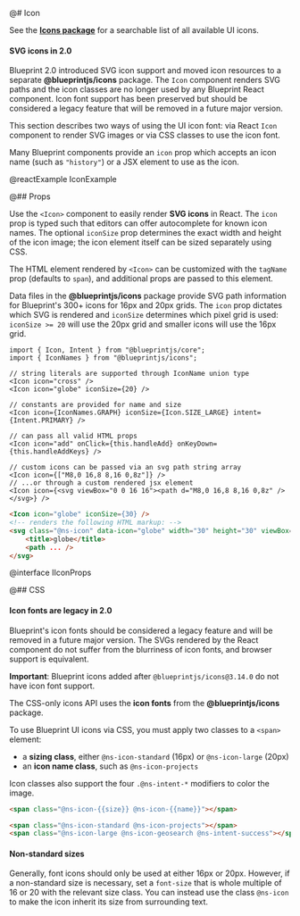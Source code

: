 @# Icon

<div class="@ns-callout @ns-intent-primary @ns-icon-info-sign">

See the [**Icons package**](#icons) for a searchable list of all available UI icons.

</div>

<div class="@ns-callout @ns-intent-primary @ns-icon-info-sign">
    <h4 class="@ns-heading">SVG icons in 2.0</h4>

Blueprint 2.0 introduced SVG icon support and moved icon resources to a separate __@blueprintjs/icons__ package.
The `Icon` component renders SVG paths and the icon classes are no longer used by any Blueprint React component.
Icon font support has been preserved but should be considered a legacy feature that will be removed in a
future major version.

</div>

This section describes two ways of using the UI icon font: via React `Icon`
component to render SVG images or via CSS classes to use the icon font.

Many Blueprint components provide an `icon` prop which accepts an icon name
(such as `"history"`) or a JSX element to use as the icon.

@reactExample IconExample

@## Props

Use the `<Icon>` component to easily render __SVG icons__ in React. The `icon`
prop is typed such that editors can offer autocomplete for known icon names. The
optional `iconSize` prop determines the exact width and height of the icon
image; the icon element itself can be sized separately using CSS.

The HTML element rendered by `<Icon>` can be customized with the `tagName` prop
(defaults to `span`), and additional props are passed to this element.

Data files in the __@blueprintjs/icons__ package provide SVG path information
for Blueprint's 300+ icons for 16px and 20px grids. The `icon` prop dictates
which SVG is rendered and `iconSize` determines which pixel grid is used:
`iconSize >= 20` will use the 20px grid and smaller icons will use the 16px
grid.

```tsx
import { Icon, Intent } from "@blueprintjs/core";
import { IconNames } from "@blueprintjs/icons";

// string literals are supported through IconName union type
<Icon icon="cross" />
<Icon icon="globe" iconSize={20} />

// constants are provided for name and size
<Icon icon={IconNames.GRAPH} iconSize={Icon.SIZE_LARGE} intent={Intent.PRIMARY} />

// can pass all valid HTML props
<Icon icon="add" onClick={this.handleAdd} onKeyDown={this.handleAddKeys} />

// custom icons can be passed via an svg path string array
<Icon icon={["M8,0 16,8 8,16 0,8z"]} />
// ...or through a custom rendered jsx element
<Icon icon={<svg viewBox="0 0 16 16"><path d="M8,0 16,8 8,16 0,8z" /></svg>} />
```

```html
<Icon icon="globe" iconSize={30} />
<!-- renders the following HTML markup: -->
<svg class="@ns-icon" data-icon="globe" width="30" height="30" viewBox="0 0 20 20">
    <title>globe</title>
    <path ... />
</svg>
```

@interface IIconProps

@## CSS

<div class="@ns-callout @ns-intent-danger @ns-icon-warning-sign">
    <h4 class="@ns-heading">Icon fonts are legacy in 2.0</h4>

Blueprint's icon fonts should be considered a legacy feature and will be removed in a future major version.
The SVGs rendered by the React component do not suffer from the blurriness of icon fonts, and browser
support is equivalent.

__Important__: Blueprint icons added after `@blueprintjs/icons@3.14.0` do not have icon font support.

</div>

The CSS-only icons API uses the __icon fonts__ from the __@blueprintjs/icons__ package.

To use Blueprint UI icons via CSS, you must apply two classes to a `<span>` element:
- a __sizing class__, either `@ns-icon-standard` (16px) or `@ns-icon-large` (20px)
- an __icon name class__, such as `@ns-icon-projects`

Icon classes also support the four `.@ns-intent-*` modifiers to color the image.

```html
<span class="@ns-icon-{{size}} @ns-icon-{{name}}"></span>

<span class="@ns-icon-standard @ns-icon-projects"></span>
<span class="@ns-icon-large @ns-icon-geosearch @ns-intent-success"></span>
```

<div class="@ns-callout @ns-intent-primary @ns-icon-info-sign">
    <h4 class="@ns-heading">Non-standard sizes</h4>

Generally, font icons should only be used at either 16px or 20px. However, if a non-standard size is
necessary, set a `font-size` that is whole multiple of 16 or 20 with the relevant size class.
You can instead use the class `@ns-icon` to make the icon inherit its size from surrounding text.

</div>
